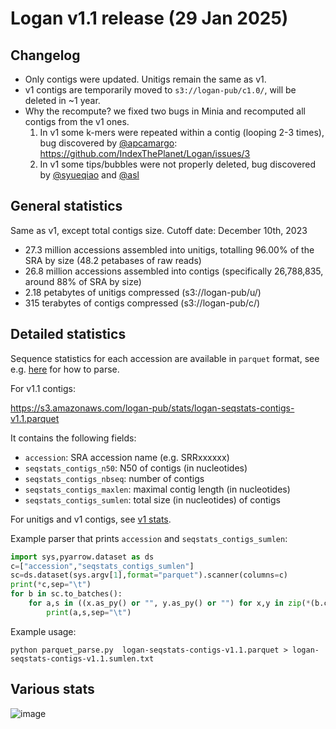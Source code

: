# Logan v1.1 release (29 Jan 2025)

## Changelog

* Only contigs were updated. Unitigs remain the same as v1.
* v1 contigs are temporarily moved to `s3://logan-pub/c1.0/`, will be deleted in ~1 year.
* Why the recompute? we fixed two bugs in Minia and recomputed all contigs from the v1 ones.
  1. In v1 some k-mers were repeated within a contig (looping 2-3 times), bug discovered by [@apcamargo](https://github.com/apcamargo): https://github.com/IndexThePlanet/Logan/issues/3
  2. In v1 some tips/bubbles were not properly deleted, bug discovered by [@syueqiao](https://github.com/syueqiao) and [@asl](https://github.com/asl)
     
## General statistics

Same as v1, except total contigs size. Cutoff date: December 10th, 2023

* 27.3 million accessions assembled into unitigs, totalling 96.00% of the SRA by size (48.2 petabases of raw reads)
* 26.8 million accessions assembled into contigs (specifically 26,788,835, around 88% of SRA by size)
* 2.18 petabytes of unitigs compressed (s3://logan-pub/u/)
* 315 terabytes of contigs compressed (s3://logan-pub/c/)


## Detailed statistics

Sequence statistics for each accession are available in `parquet` format, see e.g. [here](https://arrow.apache.org/docs/python/parquet.html) for how to parse.

For v1.1 contigs:

https://s3.amazonaws.com/logan-pub/stats/logan-seqstats-contigs-v1.1.parquet

It contains the following fields:

* `accession`: SRA accession name (e.g. SRRxxxxxx)
* `seqstats_contigs_n50`: N50 of contigs (in nucleotides)
* `seqstats_contigs_nbseq`: number of contigs
* `seqstats_contigs_maxlen`: maximal contig length (in nucleotides)
* `seqstats_contigs_sumlen`:  total size (in nucleotides) of contigs

For unitigs and v1 contigs, see [v1 stats](Stats-v1.md).

Example parser that prints `accession` and `seqstats_contigs_sumlen`:

```python
import sys,pyarrow.dataset as ds
c=["accession","seqstats_contigs_sumlen"]
sc=ds.dataset(sys.argv[1],format="parquet").scanner(columns=c)
print(*c,sep="\t")
for b in sc.to_batches():
    for a,s in ((x.as_py() or "", y.as_py() or "") for x,y in zip(*(b.column(n) for n in c))):
        print(a,s,sep="\t")
```

Example usage:

    python parquet_parse.py  logan-seqstats-contigs-v1.1.parquet > logan-seqstats-contigs-v1.1.sumlen.txt



## Various stats

![image](https://github.com/user-attachments/assets/f2ca285f-dea6-4fc7-ba00-d9bb52ac4195)

